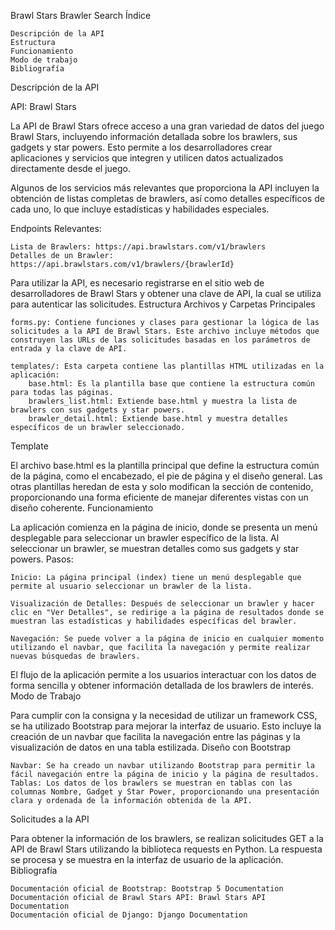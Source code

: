 Brawl Stars Brawler Search
Índice

    Descripción de la API
    Estructura
    Funcionamiento
    Modo de trabajo
    Bibliografía

Descripción de la API

API: Brawl Stars

La API de Brawl Stars ofrece acceso a una gran variedad de datos del juego Brawl Stars, incluyendo información detallada sobre los brawlers, sus gadgets y star powers. Esto permite a los desarrolladores crear aplicaciones y servicios que integren y utilicen datos actualizados directamente desde el juego.

Algunos de los servicios más relevantes que proporciona la API incluyen la obtención de listas completas de brawlers, así como detalles específicos de cada uno, lo que incluye estadísticas y habilidades especiales.

Endpoints Relevantes:

    Lista de Brawlers: https://api.brawlstars.com/v1/brawlers
    Detalles de un Brawler: https://api.brawlstars.com/v1/brawlers/{brawlerId}

Para utilizar la API, es necesario registrarse en el sitio web de desarrolladores de Brawl Stars y obtener una clave de API, la cual se utiliza para autenticar las solicitudes.
Estructura
Archivos y Carpetas Principales

    forms.py: Contiene funciones y clases para gestionar la lógica de las solicitudes a la API de Brawl Stars. Este archivo incluye métodos que construyen las URLs de las solicitudes basadas en los parámetros de entrada y la clave de API.

    templates/: Esta carpeta contiene las plantillas HTML utilizadas en la aplicación:
        base.html: Es la plantilla base que contiene la estructura común para todas las páginas.
        brawlers_list.html: Extiende base.html y muestra la lista de brawlers con sus gadgets y star powers.
        brawler_detail.html: Extiende base.html y muestra detalles específicos de un brawler seleccionado.

Template

El archivo base.html es la plantilla principal que define la estructura común de la página, como el encabezado, el pie de página y el diseño general. Las otras plantillas heredan de esta y solo modifican la sección de contenido, proporcionando una forma eficiente de manejar diferentes vistas con un diseño coherente.
Funcionamiento

La aplicación comienza en la página de inicio, donde se presenta un menú desplegable para seleccionar un brawler específico de la lista. Al seleccionar un brawler, se muestran detalles como sus gadgets y star powers.
Pasos:

    Inicio: La página principal (index) tiene un menú desplegable que permite al usuario seleccionar un brawler de la lista.

    Visualización de Detalles: Después de seleccionar un brawler y hacer clic en "Ver Detalles", se redirige a la página de resultados donde se muestran las estadísticas y habilidades específicas del brawler.

    Navegación: Se puede volver a la página de inicio en cualquier momento utilizando el navbar, que facilita la navegación y permite realizar nuevas búsquedas de brawlers.

El flujo de la aplicación permite a los usuarios interactuar con los datos de forma sencilla y obtener información detallada de los brawlers de interés.
Modo de Trabajo

Para cumplir con la consigna y la necesidad de utilizar un framework CSS, se ha utilizado Bootstrap para mejorar la interfaz de usuario. Esto incluye la creación de un navbar que facilita la navegación entre las páginas y la visualización de datos en una tabla estilizada.
Diseño con Bootstrap

    Navbar: Se ha creado un navbar utilizando Bootstrap para permitir la fácil navegación entre la página de inicio y la página de resultados.
    Tablas: Los datos de los brawlers se muestran en tablas con las columnas Nombre, Gadget y Star Power, proporcionando una presentación clara y ordenada de la información obtenida de la API.

Solicitudes a la API

Para obtener la información de los brawlers, se realizan solicitudes GET a la API de Brawl Stars utilizando la biblioteca requests en Python. La respuesta se procesa y se muestra en la interfaz de usuario de la aplicación.
Bibliografía

    Documentación oficial de Bootstrap: Bootstrap 5 Documentation
    Documentación oficial de Brawl Stars API: Brawl Stars API Documentation
    Documentación oficial de Django: Django Documentation